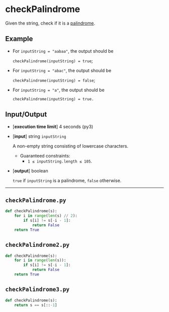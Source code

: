 # checkPalindrome

Given the string, check if it is a [<ins>palindrome<ins/>](./PALINDROME.MD).

## Example

* For `inputString = "aabaa"`, the output should be 
  
    `checkPalindrome(inputString) = true`;

* For `inputString = "abac"`, the output should be 
  
    `checkPalindrome(inputString) = false`;

* For `inputString = "a"`, the output should be
  
    `checkPalindrome(inputString) = true.`

## Input/Output

* [**execution time limit**] 4 seconds (py3)
* [**input**] string `inputString` 
    
    A non-empty string consisting of lowercase characters.

    * Guaranteed constraints:
      * `1 ≤ inputString.length ≤ 105`.
* [**output**] boolean
    
    `true` if `inputString` is a palindrome, `false` otherwise.


---

`checkPalindrome.py`
---
```python
def checkPalindrome(s):
    for i in range(len(s) // 2):
        if s[i] != s[-i - 1]:
            return False
    return True
```


`checkPalindrome2.py`
---
```python
def checkPalindrome(s):
    for i in range(len(s)):
        if s[i] != s[-i - 1]:
            return False
    return True
```

`checkPalindrome3.py`
---
```python
def checkPalindrome(s):
    return s == s[::-1]
```